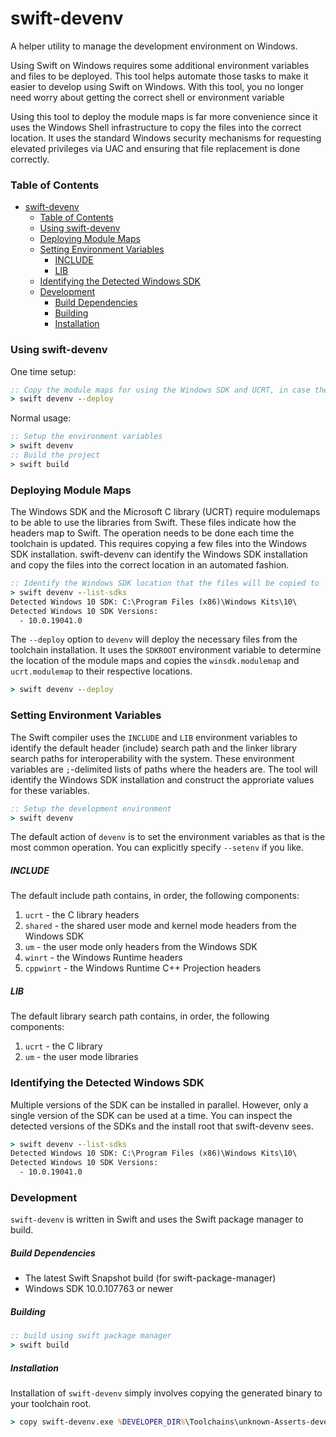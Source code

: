 # swift-devenv

A helper utility to manage the development environment on Windows.

Using Swift on Windows requires some additional environment variables and files to be deployed.  This tool helps automate those tasks to make it easier to develop using Swift on Windows.  With this tool, you no longer need worry about getting the correct shell or environment variable

Using this tool to deploy the module maps is far more convenience since it uses the Windows Shell infrastructure to copy the files into the correct location.  It uses the standard Windows security mechanisms for requesting elevated privileges via UAC and ensuring that file replacement is done correctly.

### Table of Contents

- [swift-devenv](#swift-devenv)
    - [Table of Contents](#table-of-contents)
    - [Using swift-devenv](#using-swift-devenv)
    - [Deploying Module Maps](#deploying-module-maps)
    - [Setting Environment Variables](#setting-environment-variables)
        - [INCLUDE](#include)
        - [LIB](#lib)
    - [Identifying the Detected Windows SDK](#identifying-the-detected-windows-sdk)
    - [Development](#development)
        - [Build Dependencies](#build-dependencies)
        - [Building](#building)
        - [Installation](#installation)

### Using swift-devenv

One time setup:
```cmd
:: Copy the module maps for using the Windows SDK and UCRT, in case they haven't been deployed yet.
> swift devenv --deploy
```

Normal usage:
```cmd
:: Setup the environment variables
> swift devenv
:: Build the project
> swift build
```

### Deploying Module Maps

The Windows SDK and the Microsoft C library (UCRT) require modulemaps to be able to use the libraries from Swift.  These files indicate how the headers map to Swift.  The operation needs to be done each time the toolchain is updated.  This requires copying a few files into the Windows SDK installation.  swift-devenv can identify the Windows SDK installation and copy the files into the correct location in an automated fashion.

```cmd
:: Identify the Windows SDK location that the files will be copied to
> swift devenv --list-sdks
Detected Windows 10 SDK: C:\Program Files (x86)\Windows Kits\10\
Detected Windows 10 SDK Versions:
  - 10.0.19041.0
```

The `--deploy` option to `devenv` will deploy the necessary files from the toolchain installation.  It uses the `SDKROOT` environment variable to determine the location of the module maps and copies the `winsdk.modulemap` and `ucrt.modulemap` to their respective locations.

```cmd
> swift devenv --deploy
```

### Setting Environment Variables

The Swift compiler uses the `INCLUDE` and `LIB` environment variables to identify the default header (include) search path and the linker library search paths for interoperability with the system.  These environment variables are `;`-delimited lists of paths where the headers are.  The tool will identify the Windows SDK installation and construct the approriate values for these variables.

```cmd
:: Setup the development environment
> swift devenv
```

The default action of `devenv` is to set the environment variables as that is the most common operation.  You can explicitly specify `--setenv` if you like.

##### INCLUDE

The default include path contains, in order, the following components:

1. `ucrt` - the C library headers
2. `shared` - the shared user mode and kernel mode headers from the Windows SDK
3. `um` - the user mode only headers from the Windows SDK
4. `winrt` - the Windows Runtime headers
5. `cppwinrt` - the Windows Runtime C++ Projection headers

##### LIB

The default library search path contains, in order, the following components:

1. `ucrt` - the C library
2. `um` - the user mode libraries

### Identifying the Detected Windows SDK

Multiple versions of the SDK can be installed in parallel.  However, only a single version of the SDK can be used at a time.  You can inspect the detected versions of the SDKs and the install root that swift-devenv sees.

```cmd
> swift devenv --list-sdks
Detected Windows 10 SDK: C:\Program Files (x86)\Windows Kits\10\
Detected Windows 10 SDK Versions:
  - 10.0.19041.0
```

### Development

`swift-devenv` is written in Swift and uses the Swift package manager to build.

##### Build Dependencies

- The latest Swift Snapshot build (for swift-package-manager)
- Windows SDK 10.0.107763 or newer

##### Building

```cmd
:: build using swift package manager
> swift build
```

##### Installation

Installation of `swift-devenv` simply involves copying the generated binary to your toolchain root.

```cmd
> copy swift-devenv.exe %DEVELOPER_DIR%\Toolchains\unknown-Asserts-development.xctoolchain\usr\bin
```

